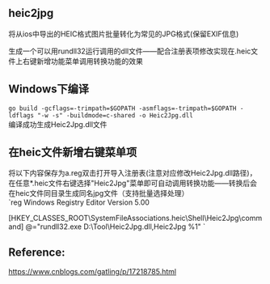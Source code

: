 ## heic2jpg
将从ios中导出的HEIC格式图片批量转化为常见的JPG格式(保留EXIF信息)  

生成一个可以用rundll32运行调用的dll文件——配合注册表项修改实现在.heic文件上右键新增功能菜单调用转换功能的效果

## Windows下编译  
`go build -gcflags=-trimpath=$GOPATH -asmflags=-trimpath=$GOPATH -ldflags "-w -s" -buildmode=c-shared -o Heic2Jpg.dll`  
编译成功生成Heic2Jpg.dll文件  

## 在heic文件新增右键菜单项  
将以下内容保存为a.reg双击打开导入注册表(注意对应修改Heic2Jpg.dll路径)，在任意*.heic文件右键选择"Heic2Jpg"菜单即可自动调用转换功能——转换后会在heic文件同目录生成同名jpg文件（支持批量选择处理）  
`reg
Windows Registry Editor Version 5.00

[HKEY_CLASSES_ROOT\SystemFileAssociations\.heic\Shell\Heic2Jpg\command]
@="rundll32.exe D:\\Tool\\Heic2Jpg.dll,Heic2Jpg %1"
`

## Reference:
https://www.cnblogs.com/gatling/p/17218785.html

